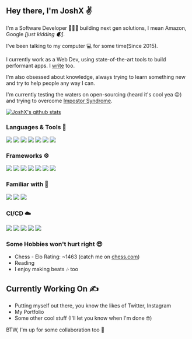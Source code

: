 ## Hey there, I'm JoshX ✌️️️
I'm a Software Developer 👨🏼‍💻 building next gen solutions, I mean Amazon, Google *[just kidding 🌒]*.

I've been talking to my computer 💻 for some time(Since 2015).

I currently work as a Web Dev, using state-of-the-art tools to build performant apps. I [write](https://hashnode.com/@joshdev) too.

I'm also obsessed about knowledge, always trying to learn something new and try to help people any way I can.

I'm currently testing the waters on open-sourcing (heard it's cool yea 😉) and trying to overcome [Impostor Syndrome](https://en.wikipedia.org/wiki/Impostor_syndrome).

[![JoshX's github stats](https://github-readme-stats.vercel.app/api?username=jcalmcrasher&show_icons=true&title_color=fff&icon_color=79ff97&text_color=9f9f9f&bg_color=151515)](https://github.com/jcalmcrasher/github-readme-stats)

### Languages & Tools 🚀
![](https://img.shields.io/badge/HTML5-E34F26?style=for-the-badge&logo=html5&logoColor=white)
![](https://img.shields.io/badge/CSS3-1572B6?style=for-the-badge&logo=css3&logoColor=white)
![](https://img.shields.io/badge/JavaScript-F7DF1E?style=for-the-badge&logo=javascript&logoColor=black)
![](https://img.shields.io/badge/CSharp-189f20?style=for-the-badge&logo=sharp&logoColor=black)
![](https://img.shields.io/badge/GraphQL-e10098?style=for-the-badge&logo=graphql&logoColor=white)
![](https://img.shields.io/badge/MySQL-005e86?style=for-the-badge&logo=mysql&logoColor=white)
![](https://img.shields.io/badge/PostgreSQL-31648c?style=for-the-badge&logo=postgresql&logoColor=white)


### Frameworks ⚙️
![](https://img.shields.io/badge/Bootstrap-563D7C?style=for-the-badge&logo=bootstrap&logoColor=white)
![](https://img.shields.io/badge/Tailwind_CSS-38B2AC?style=for-the-badge&logo=tailwind-css&logoColor=white)
![](https://img.shields.io/badge/Material--UI-0081CB?style=for-the-badge&logo=material-ui&logoColor=white)
![](https://img.shields.io/badge/Vue.js-41b883?style=for-the-badge&logo=vuedotjs&logoColor=white)
![](https://img.shields.io/badge/Vuetify-77c0f7?style=for-the-badge&logo=vuetify&logoColor=white)
![](https://img.shields.io/badge/Nuxt.js-2f495e?style=for-the-badge&logo=nuxtdotjs&logoColor=41b883)
![](https://img.shields.io/badge/Laravel-ff2d20?style=for-the-badge&logo=laravel&logoColor=white)

### Familiar with 🧐
![](https://img.shields.io/badge/React-20232A?style=for-the-badge&logo=react&logoColor=61DAFB)
![](https://img.shields.io/badge/TypeScript-2f74c0?style=for-the-badge&logo=typescript&logoColor=white)
![](https://img.shields.io/badge/MongoDB-4EA94B?style=for-the-badge&logo=mongodb&logoColor=white)

### CI/CD ☁️
![](https://img.shields.io/badge/Netlify-00C7B7?style=for-the-badge&logo=netlify&logoColor=white)
![](https://img.shields.io/badge/Vercel-000?style=for-the-badge&logo=vercel&logoColor=white)
![](https://img.shields.io/badge/Heroku-430098?style=for-the-badge&logo=heroku&logoColor=white)
![](https://img.shields.io/badge/DigitalOcean-0467fe?style=for-the-badge&logo=digitalocean&logoColor=white)
![](https://img.shields.io/badge/AWS-232f3e?style=for-the-badge&logo=amazonaws&logoColor=white)

### Some Hobbies won't hurt right 😎
- Chess - Elo Rating: ~1463 (catch me on [chess.com](https://www.chess.com/member/joshxtreme))
- Reading
- I enjoy making beats 🎶 too

## Currently Working On ✍️
- Putting myself out there, you know the likes of Twitter, Instagram
- My Portfolio
- Some other cool stuff (I'll let you know when I'm done 🤓)

BTW, I'm up for some collaboration too 🤝
